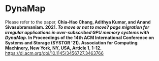 # DynaMap
Please refer to the paper, 
**Chia-Hao Chang, Adithya Kumar, and Anand Sivasubramaniam. 2021. ***To move or not to move? page migration for irregular applications in over-subscribed GPU memory systems with DynaMap.*** In Proceedings of the 14th ACM International Conference on Systems and Storage (SYSTOR '21). Association for Computing Machinery, New York, NY, USA, Article 1, 1–12.**
https://dl.acm.org/doi/10.1145/3456727.3463766

